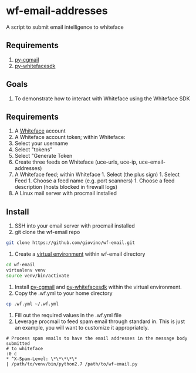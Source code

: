# wf-email-addresses
A script to submit email intelligence to whiteface

## Requirements

1. [py-cgmail](https://github.com/csirtgadgets/py-cgmail)
1. [py-whitefacesdk](https://github.com/csirtgadgets/py-whitefacesdk)

## Goals

1. To demonstrate how to interact with Whiteface using the Whiteface SDK

## Requirements

1. A [Whiteface](https://whiteface.csirtgadgets.com) account
1. A Whiteface account token; within Whiteface:
  1. Select your username
  1. Select "tokens"
  1. Select "Generate Token
1. Create three feeds on Whiteface (uce-urls, uce-ip, uce-email-addresses)
  1. A Whiteface feed; within Whiteface
    1. Select (the plus sign)
    1. Select Feed
    1. Choose a feed name (e.g. port scanners)
    1. Choose a feed description (hosts blocked in firewall logs)
1. A Linux mail server with procmail installed

## Install

1. SSH into your email server with procmail installed
1. git clone the wf-email repo

  ```bash
  git clone https://github.com/giovino/wf-email.git
  ```
1. Create a [virtual environment](http://docs.python-guide.org/en/latest/dev/virtualenvs/#basic-usage) within wf-email directory

  ```bash
 cd wf-email
 virtualenv venv
 source venv/bin/activate
  ```
1. Install [py-cgmail](https://github.com/csirtgadgets/py-cgmail) and [py-whitefacesdk](https://github.com/csirtgadgets/py-whitefacesdk)
within the virtual environment.
1. Copy the .wf.yml to your home directory
  ```bash
  cp .wf.yml ~/.wf.yml
  ```
1. Fill out the required values in the .wf.yml file
1. Leverage procmail to feed spam email through standard in. This is just an example, you will want to customize
it appropriately.

 ```
# Process spam emails to have the email addresses in the message body submitted
# to whiteface
:0 c
* ^X-Spam-Level: \*\*\*\*\*
| /path/to/venv/bin/python2.7 /path/to/wf-email.py
 ```
